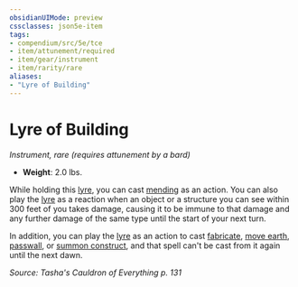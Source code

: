 ```yaml
---
obsidianUIMode: preview
cssclasses: json5e-item
tags:
- compendium/src/5e/tce
- item/attunement/required
- item/gear/instrument
- item/rarity/rare
aliases: 
- "Lyre of Building"
---
```

# Lyre of Building
*Instrument, rare (requires attunement by a bard)*  

- **Weight**: 2.0 lbs.

While holding this [lyre](/compendium/items/lyre.md), you can cast [mending](/compendium/spells/mending.md) as an action. You can also play the [lyre](/compendium/items/lyre.md) as a reaction when an object or a structure you can see within 300 feet of you takes damage, causing it to be immune to that damage and any further damage of the same type until the start of your next turn.

In addition, you can play the [lyre](/compendium/items/lyre.md) as an action to cast [fabricate](/compendium/spells/fabricate.md), [move earth](/compendium/spells/move-earth.md), [passwall](/compendium/spells/passwall.md), or [summon construct](/compendium/spells/summon-construct-tce.md), and that spell can't be cast from it again until the next dawn.

*Source: Tasha's Cauldron of Everything p. 131*